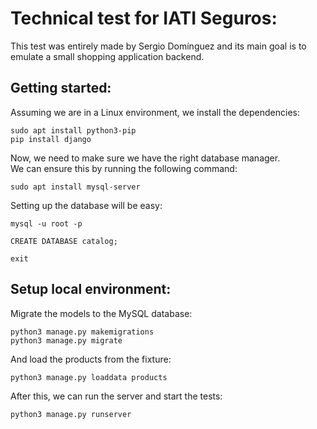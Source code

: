 # Technical test for IATI Seguros:
This test was entirely made by Sergio Domínguez and its main goal is to emulate a small shopping application backend.

## Getting started:

Assuming we are in a Linux environment, we install the dependencies:

    sudo apt install python3-pip
    pip install django
    
Now, we need to make sure we have the right database manager.
<br/>
We can ensure this by running the following command:
    
    sudo apt install mysql-server

Setting up the database will be easy:

    mysql -u root -p

    CREATE DATABASE catalog;

    exit

## Setup local environment:

Migrate the models to the MySQL database:

    python3 manage.py makemigrations
    python3 manage.py migrate

And load the products from the fixture:

    python3 manage.py loaddata products

After this, we can run the server and start the tests:

    python3 manage.py runserver

##  

